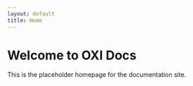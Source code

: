 ```yaml
---
layout: default
title: Home
---
```


# Welcome to OXI Docs

This is the placeholder homepage for the documentation site.
